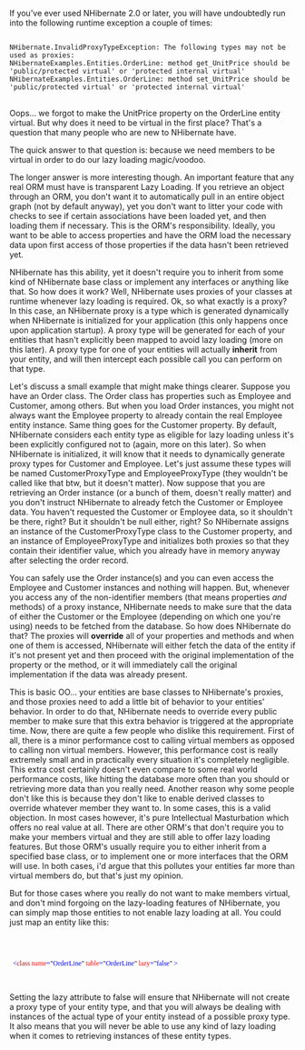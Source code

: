 If you've ever used NHibernate 2.0 or later, you will have undoubtedly run into the following runtime exception a couple of times:

<pre>
<code>
NHibernate.InvalidProxyTypeException: The following types may not be used as proxies:
NHibernateExamples.Entities.OrderLine: method get_UnitPrice should be 'public/protected virtual' or 'protected internal virtual'
NHibernateExamples.Entities.OrderLine: method set_UnitPrice should be 'public/protected virtual' or 'protected internal virtual'
</code>
</pre>

Oops... we forgot to make the UnitPrice property on the OrderLine entity virtual.  But why does it need to be virtual in the first place? That's a question that many people who are new to NHibernate have.

The quick answer to that question is: because we need members to be virtual in order to do our lazy loading magic/voodoo.

The longer answer is more interesting though.  An important feature that any real ORM must have is transparent Lazy Loading.  If you retrieve an object through an ORM, you don't want it to automatically pull in an entire object graph (not by default anyway), yet you don't want to litter your code with checks to see if certain associations have been loaded yet, and then loading them if necessary.  This is the ORM's responsibility.  Ideally, you want to be able to access properties and have the ORM load the necessary data upon first access of those properties if the data hasn't been retrieved yet.

NHibernate has this ability, yet it doesn't require you to inherit from some kind of NHibernate base class or implement any interfaces or anything like that. So how does it work? Well, NHibernate uses proxies of your classes at runtime whenever lazy loading is required.  Ok, so what exactly is a proxy? In this case, an NHibernate proxy is a type which is generated dynamically when NHibernate is initialized for your application (this only happens once upon application startup).  A proxy type will be generated for each of your entities that hasn't explicitly been mapped to avoid lazy loading (more on this later).  A proxy type for one of your entities will actually <strong>inherit</strong> from your entity, and will then intercept each possible call you can perform on that type. 

Let's discuss a small example that might make things clearer.  Suppose you have an Order class.  The Order class has properties such as Employee and Customer, among others.  But when you load Order instances, you might not always want the Employee property to already contain the real Employee entity instance.  Same thing goes for the Customer property.  By default, NHibernate considers each entity type as eligible for lazy loading unless it's been explicitly configured not to (again, more on this later).  So when NHibernate is initialized, it will know that it needs to dynamically generate proxy types for Customer and Employee.  Let's just assume these types will be named CustomerProxyType and EmployeeProxyType (they wouldn't be called like that btw, but it doesn't matter). Now suppose that you are retrieving an Order instance (or a bunch of them, doesn't really matter) and you don't instruct NHibernate to already fetch the Customer or Employee data.  You haven't requested the Customer or Employee data, so it shouldn't be there, right?  But it shouldn't be null either, right?  So NHibernate assigns an instance of the CustomerProxyType class to the Customer property, and an instance of EmployeeProxyType and initializes both proxies so that they contain their identifier value, which you already have in memory anyway after selecting the order record.

You can safely use the Order instance(s) and you can even access the Employee and Customer instances and nothing will happen.  But, whenever you access any of the non-identifier members (that means properties _and_ methods) of a proxy instance, NHibernate needs to make sure that the data of either the Customer or the Employee (depending on which one you're using) needs to be fetched from the database.  So how does NHibernate do that?  The proxies will <strong>override</strong> all of your properties and methods and when one of them is accessed, NHibernate will either fetch the data of the entity if it's not present yet and then proceed with the original implementation of the property or the method, or it will immediately call the original implementation if the data was already present.

This is basic OO... your entities are base classes to NHibernate's proxies, and those proxies need to add a little bit of behavior to your entities' behavior.  In order to do that, NHibernate needs to override every public member to make sure that this extra behavior is triggered at the appropriate time.  Now, there are quite a few people who dislike this requirement.  First of all, there is a minor performance cost to calling virtual members as opposed to calling non virtual members.  However, this performance cost is really extremely small and in practically every situation it's completely negligible.  This extra cost certainly doesn't even compare to some real world performance costs, like hitting the database more often than you should or retrieving more data than you really need.  Another reason why some people don't like this is because they don't like to enable derived classes to override whatever member they want to.  In some cases, this is a valid objection.  In most cases however, it's pure Intellectual Masturbation which offers no real value at all.  There are other ORM's that don't require you to make your members virtual and they are still able to offer lazy loading features.  But those ORM's usually require you to either inherit from a specified base class, or to implement one or more interfaces that the ORM will use.  In both cases, i'd argue that this pollutes your entities far more than virtual members do, but that's just my opinion.

But for those cases where you really do not want to make members virtual, and don't mind forgoing on the lazy-loading features of NHibernate, you can simply map those entities to not enable lazy loading at all.  You could just map an entity like this:

<code>
<style type="text/css">
.cf { font-family: Consolas; font-size: 9pt; color: black; }
.cl { margin: 0px; }
.cb1 { color: blue; }
.cb2 { color: #a31515; }
.cb3 { color: red; }
</style>
<div class="cf">
<p class="cl"><span class="cb1">&nbsp; &lt;</span><span class="cb2">class</span><span class="cb1"> </span><span class="cb3">name</span><span class="cb1">=</span>&quot;<span class="cb1">OrderLine</span>&quot;<span class="cb1"> </span><span class="cb3">table</span><span class="cb1">=</span>&quot;<span class="cb1">OrderLine</span>&quot;<span class="cb1"> </span><span class="cb3">lazy</span><span class="cb1">=</span>&quot;<span class="cb1">false</span>&quot;<span class="cb1"> &gt;</span></p>
</div>
</code>
  
Setting the lazy attribute to false will ensure that NHibernate will not create a proxy type of your entity type, and that you will always be dealing with instances of the actual type of your entity instead of a possible proxy type.  It also means that you will never be able to use any kind of lazy loading when it comes to retrieving instances of these entity types. 




























